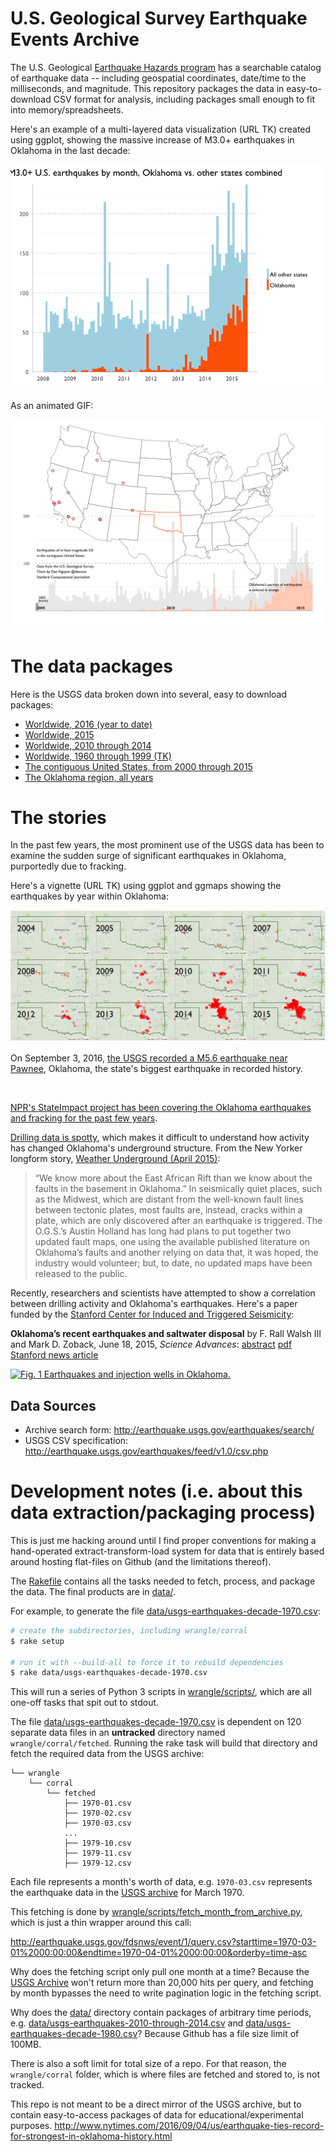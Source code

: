 # U.S. Geological Survey Earthquake Events Archive

The U.S. Geological [Earthquake Hazards program](http://earthquake.usgs.gov/) has a searchable catalog of earthquake data -- including geospatial coordinates, date/time to the milliseconds, and magnitude. This repository packages the data in easy-to-download CSV format for analysis, including packages small enough to fit into memory/spreadsheets.

Here's an example of a multi-layered data visualization (URL TK) created using ggplot, showing the massive increase of M3.0+ earthquakes in Oklahoma in the last decade:



![img](vignettes/images/us-ok-earthquakes-by-month-combined.png)


As an animated GIF:

![Earthquakes of at least magnitude 3.0 in the lower contiguous United States](vignettes/images/optimized-movie-quakes-OK.gif)



# The data packages

Here is the USGS data broken down into several, easy to download packages:

- [Worldwide, 2016 (year to date)](https://helloworlddata.github.io/usgs-earthquakes/data/usgs-earthquakes-worldwide-2016.csv)
- [Worldwide, 2015](https://helloworlddata.github.io/usgs-earthquakes/data/usgs-earthquakes-worldwide-2015.csv)
- [Worldwide, 2010 through 2014](https://helloworlddata.github.io/usgs-earthquakes/data/usgs-earthquakes-worldwide-2010-through-2015.csv)
- [Worldwide, 1960 through 1999 (TK)](https://helloworlddata.github.io/usgs-earthquakes/data/usgs-earthquakes-worldwide-worldwide-decade-2000.csv)
- [The contiguous United States, from 2000 through 2015](https://helloworlddata.github.io/usgs-earthquakes/data/usgs-earthquakes-contiguous-united-states-2000-through-2015.csv)
- [The Oklahoma region, all years](https://helloworlddata.github.io/usgs-earthquakes/data/usgs-earthquakes-oklahoma-region.csv)




# The stories

In the past few years, the most prominent use of the USGS data has been to examine the sudden surge of significant earthquakes in Oklahoma, purportedly due to fracking.

Here's a vignette (URL TK) using ggplot and ggmaps showing the earthquakes by year within Oklahoma:

![ok](/vignettes/images/multi-year-OK-google-map-borderless.jpg)



On September 3, 2016, [the USGS recorded a M5.6 earthquake near Pawnee](http://earthquake.usgs.gov/earthquakes/eventpage/us10006jxs#executive), Oklahoma, the state's biggest earthquake in recorded history.


<a href="http://earthquake.usgs.gov/earthquakes/eqarchives/poster/2016/20160903.php"><img src="http://earthquake.usgs.gov/earthquakes/eqarchives/poster/2016/20160903.medium.jpg" alt=""></a>

[NPR's StateImpact project has been covering the Oklahoma earthquakes and fracking for the past few years](https://stateimpact.npr.org/oklahoma/tag/earthquakes/).


[Drilling data is spotty](http://www.occeweb.com/og/ogdatafiles2.htm), which makes it difficult to understand how activity has changed Oklahoma's underground structure. From the New Yorker longform story, [Weather Underground (April 2015)](http://www.newyorker.com/magazine/2015/04/13/weather-underground):

> “We know more about the East African Rift than we know about the faults in the basement in Oklahoma.” In seismically quiet places, such as the Midwest, which are distant from the well-known fault lines between tectonic plates, most faults are, instead, cracks within a plate, which are only discovered after an earthquake is triggered. The O.G.S.’s Austin Holland has long had plans to put together two updated fault maps, one using the available published literature on Oklahoma’s faults and another relying on data that, it was hoped, the industry would volunteer; but, to date, no updated maps have been released to the public.

Recently, researchers and scientists have attempted to show a correlation between drilling activity and Oklahoma's earthquakes. Here's a paper funded by the [Stanford Center for Induced and Triggered Seismicity](https://scits.stanford.edu/about):

__Oklahoma’s recent earthquakes and saltwater disposal__ by F. Rall Walsh III and Mark D. Zoback, June 18, 2015, _Science Advances_: [abstract](http://advances.sciencemag.org/content/1/5/e1500195) [pdf](http://advances.sciencemag.org/content/1/5/e1500195.full-text.pdf+html) [Stanford news article](http://news.stanford.edu/news/2015/june/okla-quake-drilling-061815.html)


<a href="http://advances.sciencemag.org/content/1/5/e1500195.full.pdf+html"><img alt="Fig. 1 Earthquakes and injection wells in Oklahoma." src="http://d3a5ak6v9sb99l.cloudfront.net/content/advances/1/5/e1500195/F1.large.jpg"></a>







## Data Sources

- Archive search form: http://earthquake.usgs.gov/earthquakes/search/
- USGS CSV specification: http://earthquake.usgs.gov/earthquakes/feed/v1.0/csv.php




# Development notes (i.e. about this data extraction/packaging process)

This is just me hacking around until I find proper conventions for making a hand-operated extract-transform-load system for data that is entirely based around hosting flat-files on Github (and the limitations thereof).



The [Rakefile](Rakefile) contains all the tasks needed to fetch, process, and package the data. The final products are in [data/](data/).

For example, to generate the file [data/usgs-earthquakes-decade-1970.csv](data/usgs-earthquakes-2016.csv):

```sh
# create the subdirectories, including wrangle/corral
$ rake setup

# run it with --build-all to force it to rebuild dependencies
$ rake data/usgs-earthquakes-decade-1970.csv
```

This will run a series of Python 3 scripts in [wrangle/scripts/](wrangle/scripts/), which are all one-off tasks that spit out to stdout. 

The file [data/usgs-earthquakes-decade-1970.csv](data/usgs-earthquakes-decade-1970.csv) is dependent on 120 separate data files in an __untracked__ directory named `wrangle/corral/fetched`. Running the rake task will build that directory and fetch the required data from the USGS archive:

```
└── wrangle
    └── corral
        └── fetched
            ├── 1970-01.csv
            ├── 1970-02.csv
            ├── 1970-03.csv
            ...
            ├── 1979-10.csv
            ├── 1979-11.csv
            ├── 1979-12.csv
```

Each file represents a month's worth of data, e.g. `1970-03.csv` represents the earthquake data in the [USGS archive](http://earthquake.usgs.gov/earthquakes/search/) for March 1970.

This fetching is done by [wrangle/scripts/fetch_month_from_archive.py](wrangle/scripts/fetch_month_from_archive.py), which is just a thin wrapper around this call:

http://earthquake.usgs.gov/fdsnws/event/1/query.csv?starttime=1970-03-01%2000:00:00&endtime=1970-04-01%2000:00:00&orderby=time-asc


Why does the fetching script only pull one month at a time? Because the [USGS Archive](http://earthquake.usgs.gov/earthquakes/search/) won't return more than 20,000 hits per query, and fetching by month bypasses the need to write pagination logic in the fetching script.

Why does the [data/](data/) directory contain packages of arbitrary time periods, e.g.  [data/usgs-earthquakes-2010-through-2014.csv](data/usgs-earthquakes-2010-through-2014.csv) and [data/usgs-earthquakes-decade-1980.csv](data/usgs-earthquakes-decade-1980.csv)? Because Github has a file size limit of 100MB.

There is also a soft limit for total size of a repo. For that reason, the `wrangle/corral` folder, which is where files are fetched and stored to, is not tracked.



This repo is not meant to be a direct mirror of the USGS archive, but to contain easy-to-access packages of data for educational/experimental purposes.
http://www.nytimes.com/2016/09/04/us/earthquake-ties-record-for-strongest-in-oklahoma-history.html
